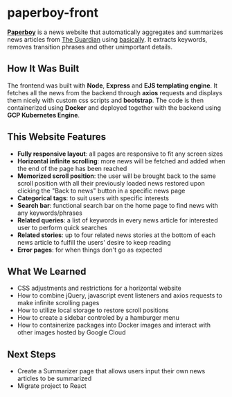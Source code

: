 # paperboy-front

[**Paperboy**](http://paperboynews.ca) is a news website that automatically aggregates and summarizes news articles from [The Guardian](https://www.theguardian.com) using [basically](https://github.com/algao1/basically). It extracts keywords, removes transition phrases and other unimportant details.

## How It Was Built

The frontend was built with **Node**, **Express** and **EJS templating engine**. It fetches all the news from the backend through **axios** requests and displays them nicely with custom css scripts and **bootstrap**. The code is then containerized using **Docker** and deployed together with the backend using **GCP Kubernetes Engine**.

## This Website Features 

* **Fully responsive layout**: all pages are responsive to fit any screen sizes
* **Horizontal infinite scrolling**: more news will be fetched and added when the end of the page has been reached
* **Memorized scroll position**: the user will be brought back to the same scroll position with all their previously loaded news restored upon clicking the "Back to <category> news" button in a specific news page
* **Categorical tags**: to suit users with specific interests
* **Search bar**: functional search bar on the home page to find news with any keywords/phrases 
* **Related queries**: a list of keywords in every news article for interested user to perform quick searches
* **Related stories**: up to four related news stories at the bottom of each news article to fulfill the users' desire to keep reading
* **Error pages**: for when things don't go as expected

## What We Learned

* CSS adjustments and restrictions for a horizontal website
* How to combine jQuery, javascript event listeners and axios requests to make infinite scrolling pages
* How to utilize local storage to restore scroll positions
* How to create a sidebar controled by a hamburger menu
* How to containerize packages into Docker images and interact with other images hosted by Google Cloud

## Next Steps

* Create a Summarizer page that allows users input their own news articles to be summarized
* Migrate project to React
  
